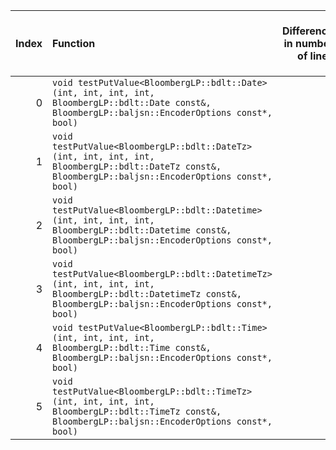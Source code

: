 |   Index | Function                                                                                                                                                       |   Difference in number of lines |   Function size difference in bytes | Disassembly                                                            |   Number of lines in `assume` build |   Number of bytes in `assume` build |   Number of lines in `none` build |   Number of bytes in `none` build |
|--------:|:---------------------------------------------------------------------------------------------------------------------------------------------------------------|--------------------------------:|------------------------------------:|:-----------------------------------------------------------------------|------------------------------------:|------------------------------------:|----------------------------------:|----------------------------------:|
|       0 | `void testPutValue<BloombergLP::bdlt::Date>(int, int, int, int, BloombergLP::bdlt::Date const&, BloombergLP::baljsn::EncoderOptions const*, bool)`             |                               4 |                                  16 | [Assumed](0.assume.s.txt), [Ignored](0.none.s.txt), [Diff](0.diff.txt) |                                2944 |                             4316368 |                              2928 |                           4316368 |
|       1 | `void testPutValue<BloombergLP::bdlt::DateTz>(int, int, int, int, BloombergLP::bdlt::DateTz const&, BloombergLP::baljsn::EncoderOptions const*, bool)`         |                               4 |                                  16 | [Assumed](1.assume.s.txt), [Ignored](1.none.s.txt), [Diff](1.diff.txt) |                                2944 |                             4325200 |                              2928 |                           4325152 |
|       2 | `void testPutValue<BloombergLP::bdlt::Datetime>(int, int, int, int, BloombergLP::bdlt::Datetime const&, BloombergLP::baljsn::EncoderOptions const*, bool)`     |                               4 |                                  16 | [Assumed](2.assume.s.txt), [Ignored](2.none.s.txt), [Diff](2.diff.txt) |                                2944 |                             4322256 |                              2928 |                           4322224 |
|       3 | `void testPutValue<BloombergLP::bdlt::DatetimeTz>(int, int, int, int, BloombergLP::bdlt::DatetimeTz const&, BloombergLP::baljsn::EncoderOptions const*, bool)` |                               4 |                                  16 | [Assumed](3.assume.s.txt), [Ignored](3.none.s.txt), [Diff](3.diff.txt) |                                2944 |                             4331088 |                              2928 |                           4331008 |
|       4 | `void testPutValue<BloombergLP::bdlt::Time>(int, int, int, int, BloombergLP::bdlt::Time const&, BloombergLP::baljsn::EncoderOptions const*, bool)`             |                               4 |                                  16 | [Assumed](4.assume.s.txt), [Ignored](4.none.s.txt), [Diff](4.diff.txt) |                                2944 |                             4319312 |                              2928 |                           4319296 |
|       5 | `void testPutValue<BloombergLP::bdlt::TimeTz>(int, int, int, int, BloombergLP::bdlt::TimeTz const&, BloombergLP::baljsn::EncoderOptions const*, bool)`         |                               4 |                                  16 | [Assumed](5.assume.s.txt), [Ignored](5.none.s.txt), [Diff](5.diff.txt) |                                2944 |                             4328144 |                              2928 |                           4328080 |